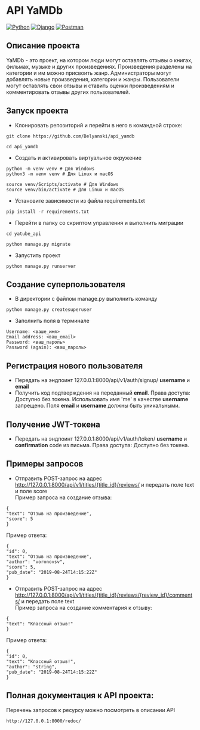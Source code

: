 # API YaMDb
[![Python](https://img.shields.io/badge/Python-v3.9.10-blue)](https://www.python.org/)
[![Django](https://img.shields.io/badge/Django-v3.2.16-green)](https://www.djangoproject.com/)
[![Postman](https://img.shields.io/badge/Postman-v10.12.11-orange)](https://www.postman.com/)
## Описание проекта
YaMDb - это проект, на котором люди могут оставлять отзывы о книгах, фильмах, музыке и других произведениях.  Произведения разделены на категории и им можно присвоить жанр. Администраторы могут добавлять новые произведения, категории и жанры. Пользователи могут оставлять свои отзывы и ставить оценки произведениям и комментировать отзывы других пользователей.
## Запуск проекта
- Клонировать репозиторий и перейти в него в командной строке:
```
git clone https://github.com/Belyanski/api_yamdb
```
```
cd api_yamdb
```
- Cоздать и активировать виртуальное окружение
```
python -m venv venv # Для Windows
python3 -m venv venv # Для Linux и macOS
```
```
source venv/Scripts/activate # Для Windows
source venv/bin/activate # Для Linux и macOS
```
- Установите зависимости из файла requirements.txt
```
pip install -r requirements.txt
``` 
- Перейти в папку со скриптом управления и выполнить миграции
```
cd yatube_api
```
```
python manage.py migrate
```

- Запустить проект
```
python manage.py runserver
```
## Создание суперпользователя
- В директории с файлом manage.py выполнить команду
```
python manage.py createsuperuser
```
- Заполнить поля в терминале
```
Username: <ваше_имя>
Email address: <ваш_email>
Password: <ваш_пароль>
Password (again): <ваш_пароль>
```
## Регистрация нового пользователя
- Передать на эндпоинт 127.0.0.1:8000/api/v1/auth/signup/ **username** и **email**
- Получить код подтверждения на переданный **email**. Права доступа: Доступно без токена. Использовать имя 'me' в качестве **username** запрещено. Поля **email** и **username** должны быть уникальными. 

## Получение JWT-токена
- Передать на эндпоинт 127.0.0.1:8000/api/v1/auth/token/ **username** и **confirmation** code из письма. Права доступа: Доступно без токена.

## Примеры запросов
- Отправить POST-запрос на адрес http://127.0.0.1:8000/api/v1/titles/{title_id}/reviews/ и передать поле text и поле score <br>
Пример запроса на создание отзыва: 
```
{
"text": "Отзыв на произведение",
"score": 5
}
```
Пример ответа: 
```
{
"id": 0,
"text": "Отзыв на произведение",
"author": "voronovsv",
"score": 5,
"pub_date": "2019-08-24T14:15:22Z"
}
```
- Отправить POST-запрос на адрес http://127.0.0.1:8000/api/v1/titles/{title_id}/reviews/{review_id}/comments/ и передать поле text <br>
Пример запроса на создание комментария к отзыву:
```
{
"text": "Классный отзыв!"
}
```
Пример ответа:
```
{
"id": 0,
"text": "Классный отзыв!",
"author": "string",
"pub_date": "2019-08-24T14:15:22Z"
}
```
## Полная документация к API проекта:

Перечень запросов к ресурсу можно посмотреть в описании API

```
http://127.0.0.1:8000/redoc/
```
